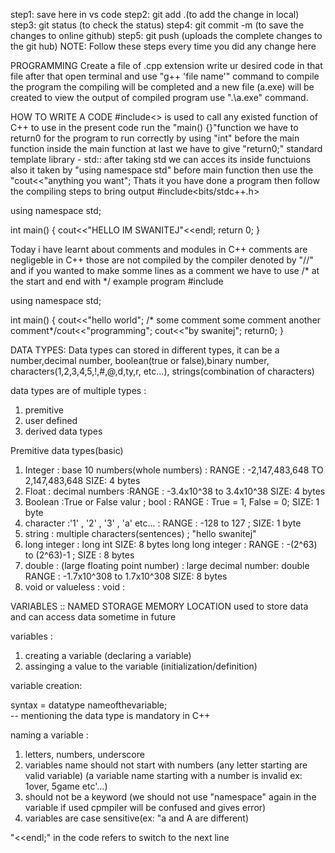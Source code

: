 
step1: save here in vs code
step2: git add .(to add the change in local)
step3: git status (to check the status)
step4: git commit -m (to save the changes to online github)
step5: git push (uploads the complete changes to the git hub)
NOTE: Follow these steps every time you did any change here



PROGRAMMING
Create a file of .cpp extension 
write ur desired code in that file
after that open terminal and use "g++ 'file name'" command to compile the program
the compiling will be completed and a new file (a.exe) will be created
to view the output of compiled program use ".\a.exe" command.

HOW TO WRITE A CODE
  #include<> is used to call any existed function of C++ to use in the present code
  run the "main() {}"function
  we have to return0 for the program to run correctly by using "int" before the main function
  inside the main function at last we have to give "return0;"
  standard template library - std:: 
  after taking std we can acces its inside functuions also it taken by "using namespace std" before main function
  then use the "cout<<"anything you want";
  Thats it you have done a program 
  then follow the compiling steps to bring output
#include<bits/stdc++.h>

using namespace std;

int main() {
    cout<<"HELLO IM SWANITEJ"<<endl;
    return 0;
}


Today i have learnt about comments and modules in C++ 
comments are negligeble in C++ those are not compiled by the compiler denoted by "//"
and if you wanted to make somme lines as a comment we have to use /* at the start and end with */
example program
#include<iostream>

using namespace std;

int main()  {
  cout<<"hello world";
  /* some comment
  some comment
  another comment*/cout<<"programming";
  cout<<"by swanitej";
  return0;
}

DATA TYPES: Data types can stored in different types, it can be a number,decimal number, boolean(true or false),binary number, characters(1,2,3,4,5,!,#,@,d,ty,r, etc...), strings(combination of characters) 

data types are of multiple types :
1. premitive
2. user defined
3. derived data types

Premitive data types(basic)

1. Integer : base 10 numbers(whole numbers)  : RANGE : -2,147,483,648 TO 2,147,483,648 SIZE: 4 bytes
2. Float : decimal numbers :RANGE :  -3.4x10^38 to 3.4x10^38 SIZE: 4 bytes
3. Boolean :True or False valur ; bool  : RANGE : True = 1, False = 0; SIZE: 1 byte
4. character :'1' , '2' , '3' , 'a' etc... : RANGE : -128 to 127 ; SIZE: 1 byte
5. string : multiple characters(sentences) ; "hello swanitej" 
6. long integer : long int SIZE: 8 bytes 
   long long integer : RANGE : -(2^63) to (2^63)-1 ; SIZE : 8 bytes
7. double : (large floating point number) : large decimal number: double  RANGE : -1.7x10^308 to 1.7x10^308 SIZE: 8 bytes 
8. void or valueless : void : 


VARIABLES ::
NAMED STORAGE MEMORY LOCATION
used to store data and can access data sometime in future

variables :
1. creating a variable (declaring a variable)
2. assinging a value to the variable (initialization/definition)

variable creation:

syntax = datatype nameofthevariable;   
-- mentioning the data type is mandatory in C++


naming a variable :
1. letters, numbers, underscore
2. variables name should not start with numbers (any letter starting are valid variable)
(a variable name starting with a number is invalid ex: 1over, 5game etc'...)
3. should not be a keyword (we should not use "namespace" again in the variable if used cpmpiler will be confused and gives error)
4. variables are case sensitive(ex: "a and A are different)


"<<endl;" in the code refers to switch to the next line
